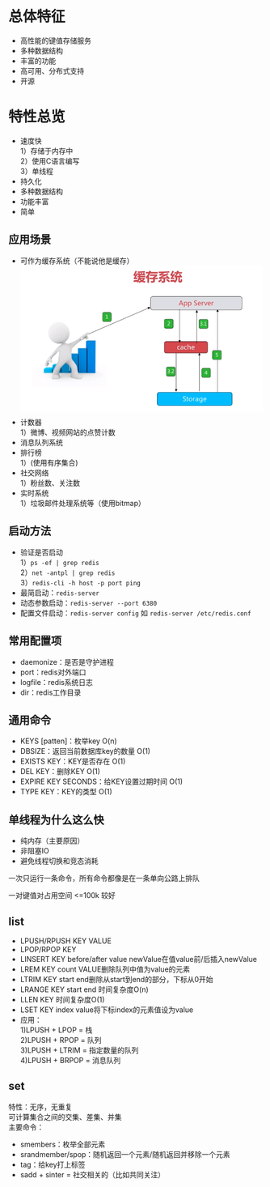 总体特征
===
- 高性能的键值存储服务
- 多种数据结构
- 丰富的功能
- 高可用、分布式支持
- 开源
  
特性总览
===
- 速度快  
  1）存储于内存中  
  2）使用C语言编写  
  3）单线程 
- 持久化
- 多种数据结构
- 功能丰富
- 简单

应用场景
---
- 可作为缓存系统（不能说他是缓存）  
    ![cache](./assets/redis/cache.png)
- 计数器    
  1）微博、视频网站的点赞计数  
- 消息队列系统  
- 排行榜    
  1）(使用有序集合)
- 社交网络    
  1）粉丝数、关注数
- 实时系统  
  1）垃圾邮件处理系统等（使用bitmap）

启动方法
---
- 验证是否启动  
    1）`ps -ef | grep redis`  
    2）`net -antpl | grep redis`  
    3）`redis-cli -h host -p port ping`  
- 最简启动：`redis-server`  
- 动态参数启动：`redis-server --port 6380`  
- 配置文件启动：`redis-server config` 如 `redis-server /etc/redis.conf` 

常用配置项
---
- daemonize：是否是守护进程
- port：redis对外端口
- logfile：redis系统日志
- dir：redis工作目录

通用命令
---
- KEYS [patten]：枚举key    O(n)  
- DBSIZE：返回当前数据库key的数量   O(1)
- EXISTS KEY：KEY是否存在   O(1)
- DEL KEY：删除KEY  O(1)
- EXPIRE KEY SECONDS：给KEY设置过期时间 O(1)
- TYPE KEY：KEY的类型   O(1)
  
单线程为什么这么快
---
- 纯内存（主要原因）
- 非阻塞IO
- 避免线程切换和竞态消耗  
  
一次只运行一条命令，所有命令都像是在一条单向公路上排队


一对键值对占用空间 <=100k 较好

list
---
- LPUSH/RPUSH KEY VALUE
- LPOP/RPOP KEY
- LINSERT KEY before/after value newValue在值value前/后插入newValue
- LREM KEY count VALUE删除队列中值为value的元素
- LTRIM KEY start end删除从start到end的部分，下标从0开始
- LRANGE KEY start end  时间复杂度O(n)
- LLEN KEY 时间复杂度O(1)
- LSET KEY index value将下标index的元素值设为value
- 应用：  
  1)LPUSH + LPOP = 栈  
  2)LPUSH + RPOP = 队列  
  3)LPUSH + LTRIM = 指定数量的队列    
  4)LPUSH + BRPOP = 消息队列


set
---
特性：无序，无重复  
可计算集合之间的交集、差集、并集  
主要命令：  
- smembers：枚举全部元素
- srandmember/spop：随机返回一个元素/随机返回并移除一个元素
- tag：给key打上标签
- sadd + sinter = 社交相关的（比如共同关注）  
  
